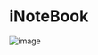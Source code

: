 # iNoteBook

![image](https://github.com/Developer-vansh/iNoteBook/assets/117535964/d363aa4b-d04a-40ef-8783-69b85c347a7c)
